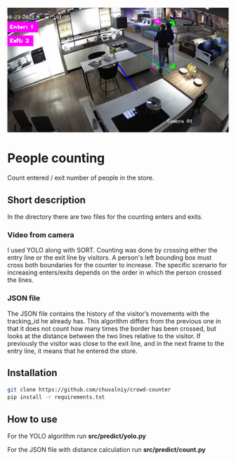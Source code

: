 <div align="center">

![logo](/logo.jpg)


</div>

# People counting
Count entered / exit number of people in the store.

## Short description
In the directory there are two files for the counting enters and exits.

### Video from camera
I used YOLO along with SORT. Counting was done by crossing either the entry line or the exit line by visitors. 
A person's left bounding box must cross both boundaries for the counter to increase. The specific scenario for increasing enters/exits depends on the order in which the person crossed the lines.

### JSON file
The JSON file contains the history of the visitor’s movements with the tracking_id he already has. This algorithm differs from the previous one in that it does not count how many times the border has been crossed, but looks at the distance between the two lines relative to the visitor. If previously the visitor was close to the exit line, and in the next frame to the entry line, it means that he entered the store.

## Installation

```sh
git clone https://github.com/chuvalniy/crowd-counter
pip install -r requirements.txt
```

## How to use
For the YOLO algorithm run **src/predict/yolo.py**

For the JSON file with distance calculation run **src/predict/count.py**
